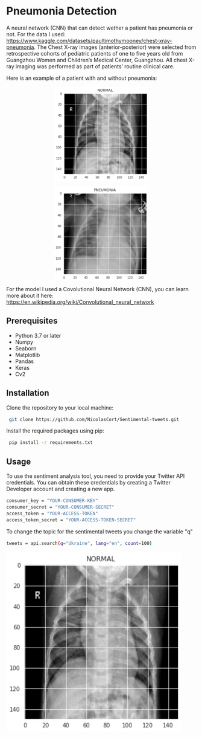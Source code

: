 # Pneumonia Detection

A neural network (CNN) that can detect wether a patient has pneumonia or not.
For the data I used: https://www.kaggle.com/datasets/paultimothymooney/chest-xray-pneumonia. 
The Chest X-ray images (anterior-posterior) were selected from retrospective cohorts of pediatric patients of one to five years old from Guangzhou Women and Children’s Medical Center, Guangzhou. All chest X-ray imaging was performed as part of patients’ routine clinical care.

Here is an example of a patient with and without pneumonia:
<p align="center">
  <img src="Normal.png" width="250" height="250" align="center"> 
</p>

<p align="center">
  <img src="pneumonia.png" width="250" height="250" align="center"> 
</p>


For the model I used a Covolutional Neural Network (CNN), you can learn more about it here: https://en.wikipedia.org/wiki/Convolutional_neural_network
## Prerequisites

- Python 3.7 or later
- Numpy
- Seaborn
- Matplotlib
- Pandas
- Keras
- Cv2



## Installation

Clone the repository to your local machine:

```bash
 git clone https://github.com/NicolasCort/Sentimental-tweets.git

```
Install the required packages using pip:

```bash
 pip install -r requirements.txt


```

## Usage

To use the sentiment analysis tool, you need to provide your Twitter API credentials. You can obtain these credentials by creating a Twitter Developer account and creating a new app.

```bash
consumer_key = "YOUR-CONSUMER-KEY"
consumer_secret = "YOUR-CONSUMER-SECRET"
access_token = "YOUR-ACCESS-TOKEN"
access_token_secret = "YOUR-ACCESS-TOKEN-SECRET"


```

To change the topic for the sentimental tweets you change the variable "q"

```bash
tweets = api.search(q="Ukraine", lang="en", count=100)

```
![Screenshot](Normal.png)

